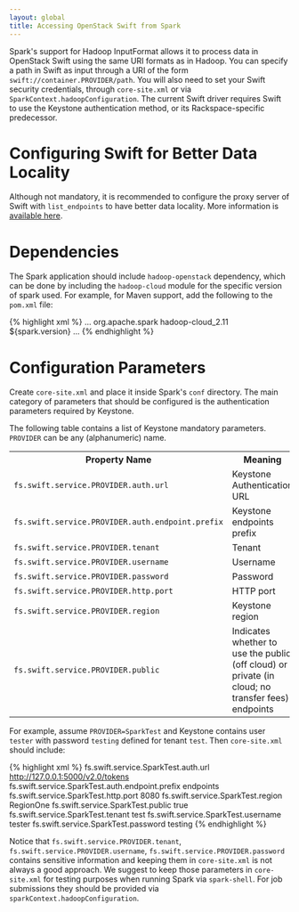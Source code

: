 ```yaml
---
layout: global
title: Accessing OpenStack Swift from Spark
---
```


Spark's support for Hadoop InputFormat allows it to process data in OpenStack Swift using the
same URI formats as in Hadoop. You can specify a path in Swift as input through a 
URI of the form <code>swift://container.PROVIDER/path</code>. You will also need to set your 
Swift security credentials, through <code>core-site.xml</code> or via
<code>SparkContext.hadoopConfiguration</code>.
The current Swift driver requires Swift to use the Keystone authentication method, or
its Rackspace-specific predecessor.

# Configuring Swift for Better Data Locality

Although not mandatory, it is recommended to configure the proxy server of Swift with
<code>list_endpoints</code> to have better data locality. More information is
[available here](https://github.com/openstack/swift/blob/master/swift/common/middleware/list_endpoints.py).


# Dependencies

The Spark application should include <code>hadoop-openstack</code> dependency, which can
be done by including the `hadoop-cloud` module for the specific version of spark used.
For example, for Maven support, add the following to the <code>pom.xml</code> file:

{% highlight xml %}
<dependencyManagement>
  ...
  <dependency>
    <groupId>org.apache.spark</groupId>
    <artifactId>hadoop-cloud_2.11</artifactId>
    <version>${spark.version}</version>
  </dependency>
  ...
</dependencyManagement>
{% endhighlight %}

# Configuration Parameters

Create <code>core-site.xml</code> and place it inside Spark's <code>conf</code> directory.
The main category of parameters that should be configured is the authentication parameters
required by Keystone.

The following table contains a list of Keystone mandatory parameters. <code>PROVIDER</code> can be
any (alphanumeric) name.

<table class="table">
<tr><th>Property Name</th><th>Meaning</th><th>Required</th></tr>
<tr>
  <td><code>fs.swift.service.PROVIDER.auth.url</code></td>
  <td>Keystone Authentication URL</td>
  <td>Mandatory</td>
</tr>
<tr>
  <td><code>fs.swift.service.PROVIDER.auth.endpoint.prefix</code></td>
  <td>Keystone endpoints prefix</td>
  <td>Optional</td>
</tr>
<tr>
  <td><code>fs.swift.service.PROVIDER.tenant</code></td>
  <td>Tenant</td>
  <td>Mandatory</td>
</tr>
<tr>
  <td><code>fs.swift.service.PROVIDER.username</code></td>
  <td>Username</td>
  <td>Mandatory</td>
</tr>
<tr>
  <td><code>fs.swift.service.PROVIDER.password</code></td>
  <td>Password</td>
  <td>Mandatory</td>
</tr>
<tr>
  <td><code>fs.swift.service.PROVIDER.http.port</code></td>
  <td>HTTP port</td>
  <td>Mandatory</td>
</tr>
<tr>
  <td><code>fs.swift.service.PROVIDER.region</code></td>
  <td>Keystone region</td>
  <td>Mandatory</td>
</tr>
<tr>
  <td><code>fs.swift.service.PROVIDER.public</code></td>
  <td>Indicates whether to use the public (off cloud) or private (in cloud; no transfer fees) endpoints</td>
  <td>Mandatory</td>
</tr>
</table>

For example, assume <code>PROVIDER=SparkTest</code> and Keystone contains user <code>tester</code> with password <code>testing</code>
defined for tenant <code>test</code>. Then <code>core-site.xml</code> should include:

{% highlight xml %}
<configuration>
  <property>
    <name>fs.swift.service.SparkTest.auth.url</name>
    <value>http://127.0.0.1:5000/v2.0/tokens</value>
  </property>
  <property>
    <name>fs.swift.service.SparkTest.auth.endpoint.prefix</name>
    <value>endpoints</value>
  </property>
    <name>fs.swift.service.SparkTest.http.port</name>
    <value>8080</value>
  </property>
  <property>
    <name>fs.swift.service.SparkTest.region</name>
    <value>RegionOne</value>
  </property>
  <property>
    <name>fs.swift.service.SparkTest.public</name>
    <value>true</value>
  </property>
  <property>
    <name>fs.swift.service.SparkTest.tenant</name>
    <value>test</value>
  </property>
  <property>
    <name>fs.swift.service.SparkTest.username</name>
    <value>tester</value>
  </property>
  <property>
    <name>fs.swift.service.SparkTest.password</name>
    <value>testing</value>
  </property>
</configuration>
{% endhighlight %}

Notice that
<code>fs.swift.service.PROVIDER.tenant</code>,
<code>fs.swift.service.PROVIDER.username</code>, 
<code>fs.swift.service.PROVIDER.password</code> contains sensitive information and keeping them in
<code>core-site.xml</code> is not always a good approach.
We suggest to keep those parameters in <code>core-site.xml</code> for testing purposes when running Spark
via <code>spark-shell</code>.
For job submissions they should be provided via <code>sparkContext.hadoopConfiguration</code>.
